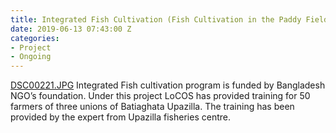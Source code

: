```yaml
---
title: Integrated Fish Cultivation (Fish Cultivation in the Paddy Field)
date: 2019-06-13 07:43:00 Z
categories:
- Project
- Ongoing
---
```


[DSC00221.JPG](/uploads/DSC00221.JPG)
Integrated Fish cultivation program is funded by Bangladesh NGO’s foundation. Under this project LoCOS has provided training for 50 farmers of three unions of Batiaghata Upazilla. The training has been provided by the expert from Upazilla fisheries centre. 